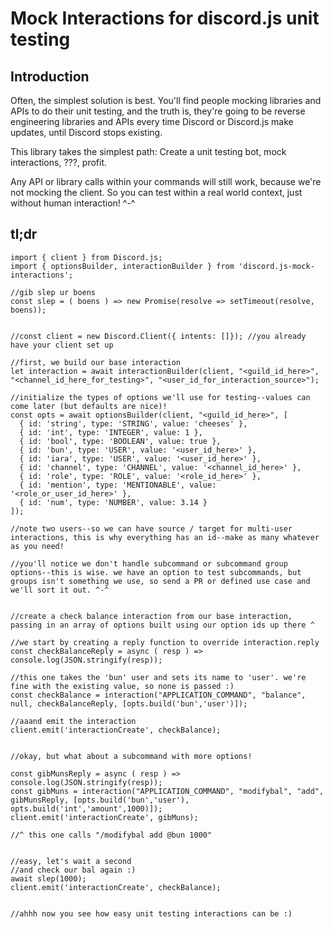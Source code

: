 # Mock Interactions for discord.js unit testing

## Introduction

Often, the simplest solution is best. You'll find people mocking libraries and APIs to do their unit testing, and the truth is, they're going to be reverse engineering libraries and APIs every time Discord or Discord.js make updates, until Discord stops existing.

This library takes the simplest path: Create a unit testing bot, mock interactions, ???, profit.

Any API or library calls within your commands will still work, because we're not mocking the client. So you can test within a real world context, just without human interaction! ^-^

## tl;dr

```
import { client } from Discord.js;
import { optionsBuilder, interactionBuilder } from 'discord.js-mock-interactions';

//gib slep ur boens
const slep = ( boens ) => new Promise(resolve => setTimeout(resolve, boens));


//const client = new Discord.Client({ intents: []}); //you already have your client set up

//first, we build our base interaction
let interaction = await interactionBuilder(client, "<guild_id_here>", "<channel_id_here_for_testing>", "<user_id_for_interaction_source>");

//initialize the types of options we'll use for testing--values can come later (but defaults are nice)!
const opts = await optionsBuilder(client, "<guild_id_here>", [
  { id: 'string', type: 'STRING', value: 'cheeses' },
  { id: 'int', type: 'INTEGER', value: 1 },
  { id: 'bool', type: 'BOOLEAN', value: true },
  { id: 'bun', type: 'USER', value: '<user_id_here>' },
  { id: 'iara', type: 'USER', value: '<user_id_here>' },
  { id: 'channel', type: 'CHANNEL', value: '<channel_id_here>' },
  { id: 'role', type: 'ROLE', value: '<role_id_here>' },
  { id: 'mention', type: 'MENTIONABLE', value: '<role_or_user_id_here>' },
  { id: 'num', type: 'NUMBER', value: 3.14 }
]);

//note two users--so we can have source / target for multi-user interactions, this is why everything has an id--make as many whatever as you need!

//you'll notice we don't handle subcommand or subcommand group options--this is wise. we have an option to test subcommands, but groups isn't something we use, so send a PR or defined use case and we'll sort it out. ^-^


//create a check balance interaction from our base interaction, passing in an array of options built using our option ids up there ^

//we start by creating a reply function to override interaction.reply
const checkBalanceReply = async ( resp ) => console.log(JSON.stringify(resp));

//this one takes the 'bun' user and sets its name to 'user'. we're fine with the existing value, so none is passed :)
const checkBalance = interaction("APPLICATION_COMMAND", "balance", null, checkBalanceReply, [opts.build('bun','user')]);

//aaand emit the interaction
client.emit('interactionCreate', checkBalance);


//okay, but what about a subcommand with more options!

const gibMunsReply = async ( resp ) => console.log(JSON.stringify(resp));
const gibMuns = interaction("APPLICATION_COMMAND", "modifybal", "add", gibMunsReply, [opts.build('bun','user'), opts.build('int','amount',1000)]);
client.emit('interactionCreate', gibMuns);

//^ this one calls "/modifybal add @bun 1000"


//easy, let's wait a second
//and check our bal again :)
await slep(1000);
client.emit('interactionCreate', checkBalance);


//ahhh now you see how easy unit testing interactions can be :)

```
